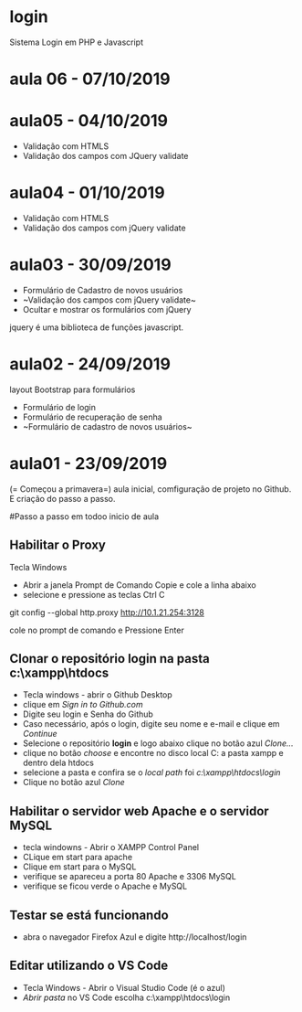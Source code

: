 # login
Sistema Login em PHP e Javascript

# aula 06 - 07/10/2019


# aula05 - 04/10/2019
- Validação com HTMLS
- Validação dos campos com JQuery validate

# aula04 - 01/10/2019
- Validação com HTMLS
- Validação dos campos com jQuery validate

# aula03 - 30/09/2019
- Formulário de Cadastro de novos usuários
- ~Validação dos campos com jQuery validate~
- Ocultar e mostrar os formulários com jQuery

jquery é uma biblioteca de funções javascript.

# aula02 - 24/09/2019
layout Bootstrap para formulários
- Formulário de login
- Formulário de recuperação de senha
- ~Formulário de cadastro de novos usuários~

# aula01 - 23/09/2019
(= Começou a primavera=)
aula inicial, comfiguração de projeto no Github.
E criação do passo a passo.

#Passo a passo em todoo inicio de aula

## Habilitar o Proxy
 Tecla Windows 
 - Abrir a janela Prompt de Comando
 Copie e cole a linha abaixo 
 - selecione e pressione as teclas Ctrl C

 git config --global http.proxy http://10.1.21.254:3128

 cole no prompt de comando e Pressione Enter
 
 ## Clonar o repositório **login** na pasta **c:\xampp\htdocs**
 
  - Tecla windows - abrir o Github Desktop
  - clique em *Sign in to Github.com*
  - Digite seu login e Senha do Github
  - Caso necessário, após o login, digite seu nome e e-mail e clique em *Continue*
  - Selecione o repositório **login** e logo abaixo clique no botão azul *Clone...*
  - clique no botão *choose* e encontre no disco local C: a pasta xampp e dentro dela htdocs
  - selecione a pasta e confira se o *local path* foi *c:\xampp\htdocs\login*
  - Clique no botão azul *Clone*
 
 ## Habilitar o servidor web **Apache** e o servidor **MySQL**
 
 - tecla windowns - Abrir o XAMPP Control Panel
 - CLique em start para apache
 - Clique em start para o MySQL
 - verifique se apareceu a porta 80 Apache e 3306 MySQL
 - verifique se ficou verde o Apache e MySQL
 
 ## Testar se está funcionando
 
 - abra o navegador Firefox Azul e digite http://localhost/login
 
## Editar utilizando o VS Code
- Tecla Windows - Abrir o Visual Studio Code (é o azul)
- *Abrir pasta* no VS Code escolha c:\xampp\htdocs\login

